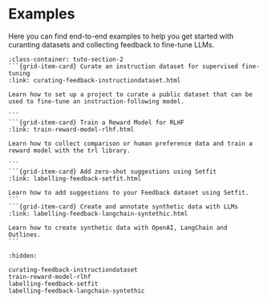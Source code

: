 # Examples

Here you can find end-to-end examples to help you get started with curanting datasets and collecting feedback to fine-tune LLMs.

````{grid}  1 1 3 3
:class-container: tuto-section-2
```{grid-item-card} Curate an instruction dataset for supervised fine-tuning
:link: curating-feedback-instructiondataset.html

Learn how to set up a project to curate a public dataset that can be used to fine-tune an instruction-following model.

```
```{grid-item-card} Train a Reward Model for RLHF
:link: train-reward-model-rlhf.html

Learn how to collect comparison or human preference data and train a reward model with the trl library.

```
```{grid-item-card} Add zero-shot suggestions using Setfit
:link: labelling-feedback-setfit.html

Learn how to add suggestions to your Feedback dataset using Setfit.
```
```{grid-item-card} Create and annotate synthetic data with LLMs
:link: labelling-feedback-langchain-syntethic.html

Learn how to create synthetic data with OpenAI, LangChain and Outlines.
```
````

```{toctree}
:hidden:

curating-feedback-instructiondataset
train-reward-model-rlhf
labelling-feedback-setfit
labelling-feedback-langchain-syntethic
```